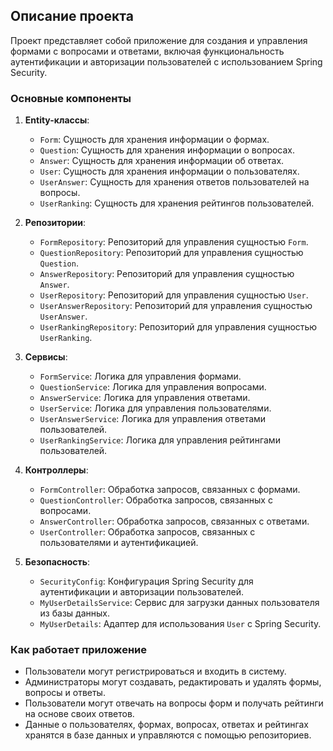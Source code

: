 ## Описание проекта

Проект представляет собой приложение для создания и управления формами с вопросами и ответами, включая функциональность аутентификации и авторизации пользователей с использованием Spring Security.

### Основные компоненты

1. **Entity-классы**:
   - `Form`: Сущность для хранения информации о формах.
   - `Question`: Сущность для хранения информации о вопросах.
   - `Answer`: Сущность для хранения информации об ответах.
   - `User`: Сущность для хранения информации о пользователях.
   - `UserAnswer`: Сущность для хранения ответов пользователей на вопросы.
   - `UserRanking`: Сущность для хранения рейтингов пользователей.

2. **Репозитории**:
   - `FormRepository`: Репозиторий для управления сущностью `Form`.
   - `QuestionRepository`: Репозиторий для управления сущностью `Question`.
   - `AnswerRepository`: Репозиторий для управления сущностью `Answer`.
   - `UserRepository`: Репозиторий для управления сущностью `User`.
   - `UserAnswerRepository`: Репозиторий для управления сущностью `UserAnswer`.
   - `UserRankingRepository`: Репозиторий для управления сущностью `UserRanking`.

3. **Сервисы**:
   - `FormService`: Логика для управления формами.
   - `QuestionService`: Логика для управления вопросами.
   - `AnswerService`: Логика для управления ответами.
   - `UserService`: Логика для управления пользователями.
   - `UserAnswerService`: Логика для управления ответами пользователей.
   - `UserRankingService`: Логика для управления рейтингами пользователей.

4. **Контроллеры**:
   - `FormController`: Обработка запросов, связанных с формами.
   - `QuestionController`: Обработка запросов, связанных с вопросами.
   - `AnswerController`: Обработка запросов, связанных с ответами.
   - `UserController`: Обработка запросов, связанных с пользователями и аутентификацией.

5. **Безопасность**:
   - `SecurityConfig`: Конфигурация Spring Security для аутентификации и авторизации пользователей.
   - `MyUserDetailsService`: Сервис для загрузки данных пользователя из базы данных.
   - `MyUserDetails`: Адаптер для использования `User` с Spring Security.

### Как работает приложение

- Пользователи могут регистрироваться и входить в систему.
- Администраторы могут создавать, редактировать и удалять формы, вопросы и ответы.
- Пользователи могут отвечать на вопросы форм и получать рейтинги на основе своих ответов.
- Данные о пользователях, формах, вопросах, ответах и рейтингах хранятся в базе данных и управляются с помощью репозиториев.
